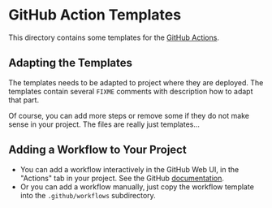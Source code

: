 # GitHub Action Templates

This directory contains some templates for the [GitHub Actions](
https://docs.github.com/en/free-pro-team@latest/actions).

## Adapting the Templates

The templates needs to be adapted to project where they are deployed. The
templates contain several `FIXME` comments with description how to
adapt that part.

Of course, you can add more steps or remove some if they do not make sense
in your project. The files are really just templates...

## Adding a Workflow to Your Project

- You can add a workflow interactively in the GitHub Web UI, in the "Actions"
  tab in your project. See the GitHub [documentation](
  https://docs.github.com/en/free-pro-team@latest/actions/learn-github-actions/sharing-workflows-with-your-organization#using-a-workflow-template).
- Or you can add a workflow manually, just copy the workflow template
  into the `.github/workflows` subdirectory.
